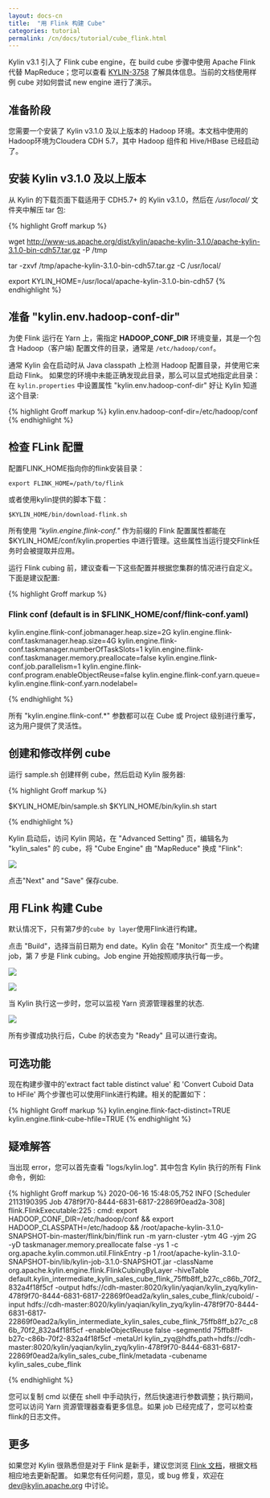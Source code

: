 ```yaml
---
layout: docs-cn
title:  "用 Flink 构建 Cube"
categories: tutorial
permalink: /cn/docs/tutorial/cube_flink.html
---
```

Kylin v3.1 引入了 Flink cube engine，在 build cube 步骤中使用 Apache Flink 代替 MapReduce；您可以查看 [KYLIN-3758](https://issues.apache.org/jira/browse/KYLIN-3758) 了解具体信息。当前的文档使用样例 cube 对如何尝试 new engine 进行了演示。


## 准备阶段
您需要一个安装了 Kylin v3.1.0 及以上版本的 Hadoop 环境。本文档中使用的Hadoop环境为Cloudera CDH 5.7，其中 Hadoop 组件和 Hive/HBase 已经启动了。 

## 安装 Kylin v3.1.0 及以上版本

从 Kylin 的下载页面下载适用于 CDH5.7+ 的 Kylin v3.1.0，然后在 */usr/local/* 文件夹中解压 tar 包:

{% highlight Groff markup %}

wget http://www-us.apache.org/dist/kylin/apache-kylin-3.1.0/apache-kylin-3.1.0-bin-cdh57.tar.gz -P /tmp

tar -zxvf /tmp/apache-kylin-3.1.0-bin-cdh57.tar.gz -C /usr/local/

export KYLIN_HOME=/usr/local/apache-kylin-3.1.0-bin-cdh57
{% endhighlight %}

## 准备 "kylin.env.hadoop-conf-dir"

为使 Flink 运行在 Yarn 上，需指定 **HADOOP_CONF_DIR** 环境变量，其是一个包含 Hadoop（客户端) 配置文件的目录，通常是 `/etc/hadoop/conf`。

通常 Kylin 会在启动时从 Java classpath 上检测 Hadoop 配置目录，并使用它来启动 Flink。 如果您的环境中未能正确发现此目录，那么可以显式地指定此目录：在 `kylin.properties` 中设置属性 "kylin.env.hadoop-conf-dir" 好让 Kylin 知道这个目录:

{% highlight Groff markup %}
kylin.env.hadoop-conf-dir=/etc/hadoop/conf
{% endhighlight %}

## 检查 FLink 配置

配置FLINK_HOME指向你的flink安装目录：

```$xslt
export FLINK_HOME=/path/to/flink
``` 

或者使用kylin提供的脚本下载：

```$xslt
$KYLIN_HOME/bin/download-flink.sh
```

所有使用 *"kylin.engine.flink-conf."* 作为前缀的 Flink 配置属性都能在 $KYLIN_HOME/conf/kylin.properties 中进行管理。这些属性当运行提交Flink任务时会被提取并应用。

运行 Flink cubing 前，建议查看一下这些配置并根据您集群的情况进行自定义。下面是建议配置:

{% highlight Groff markup %}
### Flink conf (default is in $FLINK_HOME/conf/flink-conf.yaml)
kylin.engine.flink-conf.jobmanager.heap.size=2G
kylin.engine.flink-conf.taskmanager.heap.size=4G
kylin.engine.flink-conf.taskmanager.numberOfTaskSlots=1
kylin.engine.flink-conf.taskmanager.memory.preallocate=false
kylin.engine.flink-conf.job.parallelism=1
kylin.engine.flink-conf.program.enableObjectReuse=false
kylin.engine.flink-conf.yarn.queue=
kylin.engine.flink-conf.yarn.nodelabel=

{% endhighlight %}

所有 "kylin.engine.flink-conf.*" 参数都可以在 Cube 或 Project 级别进行重写，这为用户提供了灵活性。

## 创建和修改样例 cube

运行 sample.sh 创建样例 cube，然后启动 Kylin 服务器:

{% highlight Groff markup %}

$KYLIN_HOME/bin/sample.sh
$KYLIN_HOME/bin/kylin.sh start

{% endhighlight %}

Kylin 启动后，访问 Kylin 网站，在 "Advanced Setting" 页，编辑名为 "kylin_sales" 的 cube，将 "Cube Engine" 由 "MapReduce" 换成 "Flink":


   ![](/images/tutorial/3.1/Flink-Cubing-Tutorial/1_flink_engine.png)

点击"Next" and "Save" 保存cube.


## 用 FLink 构建 Cube

默认情况下，只有第7步的`cube by layer`使用Flink进行构建。

点击 "Build"，选择当前日期为 end date。Kylin 会在 "Monitor" 页生成一个构建 job，第 7 步是 Flink cubing。Job engine 开始按照顺序执行每一步。 


   ![](/images/tutorial/3.1/Flink-Cubing-Tutorial/2_flink_job.png)
   
   
   ![](/images/tutorial/3.1/Flink-Cubing-Tutorial/3_flink_cubing.png)

当 Kylin 执行这一步时，您可以监视 Yarn 资源管理器里的状态. 

   ![](/images/tutorial/3.1/Flink-Cubing-Tutorial/4_job_on_yarn.png)


所有步骤成功执行后，Cube 的状态变为 "Ready" 且可以进行查询。


## 可选功能

现在构建步骤中的'extract fact table distinct value' 和 'Convert Cuboid Data to HFile' 两个步骤也可以使用Flink进行构建。相关的配置如下：

{% highlight Groff markup %}
kylin.engine.flink-fact-distinct=TRUE
kylin.engine.flink-cube-hfile=TRUE
{% endhighlight %}

## 疑难解答

当出现 error，您可以首先查看 "logs/kylin.log". 其中包含 Kylin 执行的所有 Flink 命令，例如:

{% highlight Groff markup %}
2020-06-16 15:48:05,752 INFO  [Scheduler 2113190395 Job 478f9f70-8444-6831-6817-22869f0ead2a-308] flink.FlinkExecutable:225 : cmd: export HADOOP_CONF_DIR=/etc/hadoop/conf && export HADOOP_CLASSPATH=/etc/hadoop && /root/apache-kylin-3.1.0-SNAPSHOT-bin-master/flink/bin/flink run -m yarn-cluster  -ytm 4G -yjm 2G -yD taskmanager.memory.preallocate false -ys 1 -c org.apache.kylin.common.util.FlinkEntry -p 1 /root/apache-kylin-3.1.0-SNAPSHOT-bin/lib/kylin-job-3.1.0-SNAPSHOT.jar -className org.apache.kylin.engine.flink.FlinkCubingByLayer -hiveTable default.kylin_intermediate_kylin_sales_cube_flink_75ffb8ff_b27c_c86b_70f2_832a4f18f5cf -output hdfs://cdh-master:8020/kylin/yaqian/kylin_zyq/kylin-478f9f70-8444-6831-6817-22869f0ead2a/kylin_sales_cube_flink/cuboid/ -input hdfs://cdh-master:8020/kylin/yaqian/kylin_zyq/kylin-478f9f70-8444-6831-6817-22869f0ead2a/kylin_intermediate_kylin_sales_cube_flink_75ffb8ff_b27c_c86b_70f2_832a4f18f5cf -enableObjectReuse false -segmentId 75ffb8ff-b27c-c86b-70f2-832a4f18f5cf -metaUrl kylin_zyq@hdfs,path=hdfs://cdh-master:8020/kylin/yaqian/kylin_zyq/kylin-478f9f70-8444-6831-6817-22869f0ead2a/kylin_sales_cube_flink/metadata -cubename kylin_sales_cube_flink

{% endhighlight %}

您可以复制 cmd 以便在 shell 中手动执行，然后快速进行参数调整；执行期间，您可以访问 Yarn 资源管理器查看更多信息。如果 job 已经完成了，您可以检查flink的日志文件。 

## 更多

如果您对 Kylin 很熟悉但是对于 Flink 是新手，建议您浏览 [Flink 文档](https://flink.apache.org)，根据文档相应地去更新配置。
如果您有任何问题，意见，或 bug 修复，欢迎在 dev@kylin.apache.org 中讨论。
